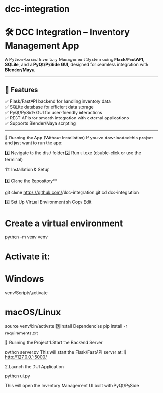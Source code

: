 # dcc-integration
# 🛠️ DCC Integration – Inventory Management App

A Python-based Inventory Management System using **Flask/FastAPI**, **SQLite**, and a **PyQt/PySide GUI**, designed for seamless integration with **Blender/Maya**.

---

## 🚀 Features  
✅ Flask/FastAPI backend for handling inventory data  
✅ SQLite database for efficient data storage  
✅ PyQt/PySide GUI for user-friendly interactions  
✅ REST APIs for smooth integration with external applications  
✅ Supports Blender/Maya scripting  

---
🎯 Running the App (Without Installation)
If you've downloaded this project and just want to run the app:

1️⃣ Navigate to the dist/ folder
2️⃣ Run ui.exe (double-click or use the terminal)

🏗️ Installation & Setup  

1️⃣ Clone the Repository**  

git clone https://github.com/<your-username>/dcc-integration.git
cd dcc-integration

2️⃣ Set Up Virtual Environment
sh
Copy
Edit
# Create a virtual environment
python -m venv venv

# Activate it:
# Windows
venv\Scripts\activate
# macOS/Linux
source venv/bin/activate
3️⃣Install Dependencies
pip install -r requirements.txt


🚦 Running the Project
1️.Start the Backend Server

python server.py
This will start the Flask/FastAPI server at:
🔗 http://127.0.0.1:5000/

2️.Launch the GUI Application

python ui.py

This will open the Inventory Management UI built with PyQt/PySide
